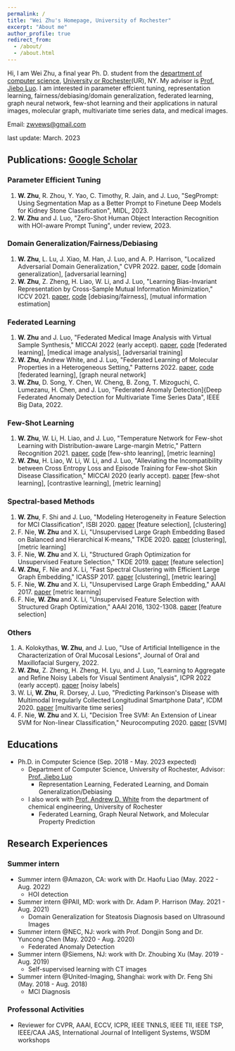 ```yaml
---
permalink: /
title: "Wei Zhu's Homepage, University of Rochester"
excerpt: "About me"
author_profile: true
redirect_from: 
  - /about/
  - /about.html
---
```


Hi, I am Wei Zhu, a final year Ph. D. student from the [department of computer science](https://www.cs.rochester.edu/), [University or Rochester](https://rochester.edu/)(UR), NY. My advisor is [Prof. Jiebo Luo](https://www.cs.rochester.edu/u/jluo/). I am interested in parameter effcient tuning, representation learning, fairness/debiasing/domain generalization, federated learning, graph neural network, few-shot learning and their applications in natural images, molecular graph, multivariate time series data, and medical images. 

<!---
Prior to coming to UR, I received my M.S. degree from Northwestern Polytechnical University, Xi'an China in 2018 advised by [Prof. Feiping Nie](https://scholar.google.com/citations?user=2oB4nAIAAAAJ&hl=en) and [Prof. Xuelong Li](https://scholar.google.com/citations?user=ahUibskAAAAJ&hl=en).
--->

Email: <zwvews@gmail.com>


last update: March. 2023

## Publications: [Google Scholar](https://scholar.google.com/citations?user=pCIsMQIAAAAJ&hl=en)

### Parameter Efficient Tuning
  1. **W. Zhu**, R. Zhou, Y. Yao, C. Timothy, R. Jain, and J. Luo, "SegPrompt: Using Segmentation Map as a Better Prompt to Finetune Deep Models for Kidney Stone Classification", MIDL, 2023.
  2. **W. Zhu** and J. Luo, "Zero-Shot Human Object Interaction Recognition with HOI-aware Prompt Tuning", under review, 2023.

### Domain Generalization/Fairness/Debiasing
  1. **W. Zhu**, L. Lu, J. Xiao, M. Han, J. Luo, and A. P. Harrison, "Localized Adversarial Domain Generalization," CVPR 2022. [paper](), [code]() [domain generalization], [adversarial learning] 
  2. **W. Zhu**, Z. Zheng, H. Liao, W. Li, and J. Luo, "Learning Bias-Invariant Representation by Cross-Sample Mutual Information Minimization," ICCV 2021. [paper](https://arxiv.org/pdf/2108.05449.pdf), [code](https://github.com/zwvews/csad) [debiasing/fairness], [mutual information estimation] 
  
### Federated Learning
  1. **W. Zhu** and J. Luo, "Federated Medical Image Analysis with Virtual Sample Synthesis," MICCAI 2022 (early accept). [paper](), [code]() [federated learning], [medical image analysis], [adversarial training]
  2. **W. Zhu**, Andrew White, and J. Luo, "Federated Learning of Molecular Properties in a Heterogeneous Setting," Patterns 2022. [paper](https://arxiv.org/abs/2109.07258), [code](https://github.com/ur-whitelab/fedchem) [federated learning], [graph neural network] 
  3. **W. Zhu**, D. Song, Y. Chen, W. Cheng, B. Zong, T. Mizoguchi, C. Lumezanu, H. Chen, and J. Luo, "Federated Anomaly Detection]{Deep Federated Anomaly Detection for Multivariate Time Series Data", IEEE Big Data, 2022.

### Few-Shot Learning
  1. **W. Zhu**, W. Li, H. Liao, and J. Luo, "Temperature Network for Few-shot Learning with Distribution-aware Large-margin Metric," Pattern Recognition 2021. [paper](https://www.sciencedirect.com/science/article/abs/pii/S0031320320306002), [code](https://github.com/zwvews/TemperatureNetwork) [few-shto leanring], [metric learning]
  2. **W. Zhu**, H. Liao, W. Li, W. Li, and J. Luo, "Alleviating the Incompatibility between Cross Entropy Loss and Episode Training for Few-shot Skin Disease Classification," MICCAI 2020 (early accept). [paper](https://arxiv.org/abs/2004.09694) [few-shot learning], [contrastive learning], [metric learning]
  
### Spectral-based Methods
  1. **W. Zhu**, F. Shi and J. Luo, "Modeling Heterogeneity in Feature Selection for MCI Classification", ISBI 2020. [paper](https://ieeexplore.ieee.org/abstract/document/9098725) [feature selection], [clustering]
  2. F. Nie, **W. Zhu** and X. Li, "Unsupervised Large Graph Embedding Based on Balanced and Hierarchical K-means," TKDE 2020. [paper](https://ieeexplore.ieee.org/abstract/document/9109708) [clustering], [metric learning]
  3. F. Nie, **W. Zhu** and X. Li, "Structured Graph Optimization for Unsupervised Feature Selection," TKDE 2019. [paper](https://ieeexplore.ieee.org/abstract/document/8815854) [feature selection]
  4. **W. Zhu,** F. Nie and X. Li, "Fast Spectral Clustering with Efficient Large Graph Embedding," ICASSP 2017. [paper](https://ieeexplore.ieee.org/abstract/document/7952605) [clustering], [metric learing]
  5. F. Nie, **W. Zhu** and X. Li, "Unsupervised Large Graph Embedding," AAAI 2017. [paper](https://aaai.org/ocs/index.php/AAAI/AAAI17/paper/view/14404/0) [metric learning]
  6. F. Nie, **W. Zhu** and X. Li, "Unsupervised Feature Selection with Structured Graph Optimization," AAAI 2016, 1302-1308. [paper](https://www.aaai.org/ocs/index.php/AAAI/AAAI16/paper/viewPDFInterstitial/12180/11737) [feature selection]

### Others
  1.  A. Kolokythas, **W. Zhu**, and J. Luo, "Use of Artificial Intelligence in the Characterization of Oral Mucosal Lesions", Journal of Oral and Maxillofacial Surgery, 2022.
  2.  **W. Zhu**, Z. Zheng, H. Zheng, H. Lyu, and J. Luo, "Learning to Aggregate and Refine Noisy Labels for Visual Sentiment Analysis", ICPR 2022 (early accept). [paper](https://arxiv.org/pdf/2109.07509.pdf) [noisy labels]
  3.  W. Li, **W. Zhu**, R. Dorsey, J. Luo, "Predicting Parkinson's Disease with Multimodal Irregularly Collected Longitudinal Smartphone Data", ICDM 2020. [paper](https://arxiv.org/abs/2009.11999) [multivarite time series]
  4.  F. Nie, **W. Zhu** and X. Li, "Decision Tree SVM: An Extension of Linear SVM for Non-linear Classification," Neurocomputing 2020. [paper](https://www.sciencedirect.com/science/article/abs/pii/S0925231219314304) [SVM]


## Educations
  * Ph.D. in Computer Science (Sep. 2018 - May. 2023 expected)
    * Department of Computer Science, University of Rochester, Advisor: [Prof. Jiebo Luo](https://www.cs.rochester.edu/u/jluo/)
      * Representation Learning, Federated Learning, and Domain Generalization/Debiasing 
    * I also work with [Prof. Andrew D. White](https://thewhitelab.org/) from the department of chemical engineering, University of Rochester
      * Federated Learning, Graph Neural Network, and Molecular Property Prediction 
    
<!---
  * M.S. in Computer Science (Sep. 2015 - May. 2018)
    * School of Computer Science, Northwestern Polytechnical University, Xi'an
      * Advisor, [Prof. Feiping Nie](https://scholar.google.com/citations?user=2oB4nAIAAAAJ&hl=en) and [Prof. Xuelong Li](https://scholar.google.com/citations?user=ahUibskAAAAJ&hl=en)
      * SVM, Spectral-based feature selection and clustering 
  * B.S. in Software Engineering (Sep. 2011 - Jul. 2015)
    * School of Software and Microelectronics, Northwestern Polytechnical University, Xi'an
--->

## Research Experiences   
### Summer intern
  * Summer intern @Amazon, CA: work with Dr. Haofu Liao (May. 2022 - Aug. 2022)
    * HOI detection
  * Summer intern @PAII, MD: work with Dr. Adam P. Harrison (May. 2021 - Aug. 2021)
    * Domain Generalization for Steatosis Diagnosis based on Ultrasound Images   
  * Summer intern @NEC, NJ: work with Prof. Dongjin Song and Dr. Yuncong Chen (May. 2020 - Aug. 2020)
    * Federated Anomaly Detection  
  * Summer intern @Siemens, NJ: work with Dr. Zhoubing Xu (May. 2019 - Aug. 2019)
    * Self-supervised learning with CT images 
  * Summer intern @United-Imaging, Shanghai: work with Dr. Feng Shi (May. 2018 - Aug. 2018)
    * MCI Diagnosis 

### Professonal Activities
  * Reviewer for CVPR, AAAI, ECCV, ICPR, IEEE TNNLS, IEEE TII, IEEE TSP, IEEE/CAA JAS, International Journal of Intelligent Systems, WSDM workshops
